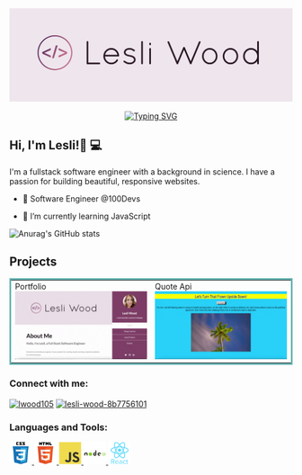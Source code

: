 
<img src="https://github.com/LDWood10/LDWood10/blob/main/coverbanner.png">

<section align="center">
   
[![Typing SVG](https://readme-typing-svg.herokuapp.com?color=FFFEFE&vCenter=true&lines=software+engineer;coffee+enthusiast;a+not+so+crazy+cat+lady)](https://git.io/typing-svg)

</section>

<section>

   <h1> Hi, I'm Lesli!👋 💻 </h1>

I'm a fullstack software engineer with a background in science. I have a passion for building beautiful, responsive websites. 


- 🔭 Software Engineer @100Devs

- 🌱 I’m currently learning JavaScript
   
</section>

<section align="left">
                
   ![Anurag's GitHub stats](https://github-readme-stats.vercel.app/api?username=LDWood10&show_icons=true&theme=cobalt)

</section>

## Projects

<table bordercolor="#66b2b2">
  
  <tr>
    <td width="33.3%"  style="align:center;" valign="top">
<a>Portfolio</a>
        <br/>
      <a target="_blank" href="">
            <img src="https://github.com/LDWood10/LDWood10/blob/main/Portfolio.gif" width="100%"  alt="portfolio"/>
        </a>
    </td>
    <td width="33.3%" valign="top">
<a align="center">Quote Api</a>
      <br />
        <a target="_blank" href="">
          <img src="https://github.com/LDWood10/LDWood10/blob/main/quoteapi.gif" width="100%" alt="Rigley2-'FlappyBug'"/>
        </a>
    </td>
  </tr>
</table>  

<h3 align="left">Connect with me:</h3>
<p align="left">
<a href="https://twitter.com/lwood105" target="blank"><img align="center" src="https://raw.githubusercontent.com/rahuldkjain/github-profile-readme-generator/master/src/images/icons/Social/twitter.svg" alt="lwood105" height="30" width="40" /></a>
<a href="https://linkedin.com/in/lesli-wood-8b7756101" target="blank"><img align="center" src="https://raw.githubusercontent.com/rahuldkjain/github-profile-readme-generator/master/src/images/icons/Social/linked-in-alt.svg" alt="lesli-wood-8b7756101" height="30" width="40" /></a>
</p>

<h3 align="left">Languages and Tools:</h3>
<p align="left"> <a href="https://www.w3schools.com/css/" target="_blank" rel="noreferrer"> <img src="https://raw.githubusercontent.com/devicons/devicon/master/icons/css3/css3-original-wordmark.svg" alt="css3" width="40" height="40"/> </a> <a href="https://www.w3.org/html/" target="_blank" rel="noreferrer"> <img src="https://raw.githubusercontent.com/devicons/devicon/master/icons/html5/html5-original-wordmark.svg" alt="html5" width="40" height="40"/> </a> <a href="https://developer.mozilla.org/en-US/docs/Web/JavaScript" target="_blank" rel="noreferrer"> <img src="https://raw.githubusercontent.com/devicons/devicon/master/icons/javascript/javascript-original.svg" alt="javascript" width="40" height="40"/> </a> <a href="https://nodejs.org" target="_blank" rel="noreferrer"> <img src="https://raw.githubusercontent.com/devicons/devicon/master/icons/nodejs/nodejs-original-wordmark.svg" alt="nodejs" width="40" height="40"/> </a> <a href="https://reactjs.org/" target="_blank" rel="noreferrer"> <img src="https://raw.githubusercontent.com/devicons/devicon/master/icons/react/react-original-wordmark.svg" alt="react" width="40" height="40"/> </a> </p>

<!--
**LDWood10/LDWood10** is a ✨ _special_ ✨ repository because its `README.md` (this file) appears on your GitHub profile.

Here are some ideas to get you started:

- 🔭 I’m currently working on ...
- 🌱 I’m currently learning ...
- 👯 I’m looking to collaborate on ...
- 🤔 I’m looking for help with ...
- 💬 Ask me about ...
- 📫 How to reach me: ...
- 😄 Pronouns: ...
- ⚡ Fun fact: ...
-->
